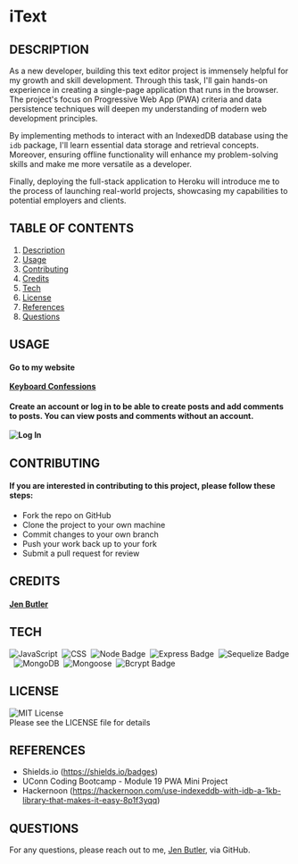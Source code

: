 # iText
 ## DESCRIPTION
As a new developer, building this text editor project is immensely helpful for my growth and skill development. Through this task, I'll gain hands-on experience in creating a single-page application that runs in the browser. The project's focus on Progressive Web App (PWA) criteria and data persistence techniques will deepen my understanding of modern web development principles.

By implementing methods to interact with an IndexedDB database using the `idb` package, I'll learn essential data storage and retrieval concepts. Moreover, ensuring offline functionality will enhance my problem-solving skills and make me more versatile as a developer.

Finally, deploying the full-stack application to Heroku will introduce me to the process of launching real-world projects, showcasing my capabilities to potential employers and clients.

## TABLE OF CONTENTS
  1. [Description](#description)
  2. [Usage](#usage)
  3. [Contributing](#contributing)
  4. [Credits](#credits)
  5. [Tech](#tech)
  6. [License](#license)
  7. [References](#references)
  8. [Questions](#questions)

## USAGE
#### Go to my website<br/><br/>[Keyboard Confessions](https://keyboard-confessions-f03f9d1d59cd.herokuapp.com/)
#### Create an account or log in to be able to create posts and add comments to posts. You can view posts and comments without an account.<br/><br/>![Log In](./public/images/keyboard3.png)

## CONTRIBUTING
#### If you are interested in contributing to this project, please follow these steps:
- Fork the repo on GitHub
- Clone the project to your own machine
- Commit changes to your own branch
- Push your work back up to your fork
- Submit a pull request for review

## CREDITS
#### [Jen Butler](https://github.com/justjenb)

## TECH
![JavaScript](https://img.shields.io/badge/JavaScript-F7DF1E?style=for-the-badge&logo=JavaScript&logoColor=white)&nbsp;
![CSS](https://img.shields.io/badge/CSS-239120?&style=for-the-badge&logo=css3&logoColor=white)&nbsp;
![Node Badge](https://img.shields.io/badge/Node.js-43853D?style=for-the-badge&logo=node.js&logoColor=white)&nbsp;
![Express Badge](https://img.shields.io/badge/Express.js-404D59?style=for-the-badge)&nbsp;
![Sequelize Badge](https://img.shields.io/badge/sequelize-323330?style=for-the-badge&logo=sequelize&logoColor=blue)&nbsp;
![MongoDB](https://img.shields.io/badge/MongoDB-4EA94B?style=for-the-badge&logo=mongodb&logoColor=white)&nbsp;
![Mongoose](https://img.shields.io/badge/Mongoose-323330?style=for-the-badge&logoColor=blue)&nbsp;
![Bcrypt Badge](https://img.shields.io/badge/Bcrypt-2391207?style=for-the-badge&logo=bcrypt.js)&nbsp;

## LICENSE
![MIT License](https://img.shields.io/badge/License-MIT-yellow.svg)<br/>
Please see the LICENSE file for details

## REFERENCES
- Shields.io (https://shields.io/badges)
- UConn Coding Bootcamp - Module 19 PWA Mini Project
- Hackernoon (https://hackernoon.com/use-indexeddb-with-idb-a-1kb-library-that-makes-it-easy-8p1f3yqq)

## QUESTIONS
For any questions, please reach out to me, [Jen Butler](https://github.com/justjenb), via GitHub.